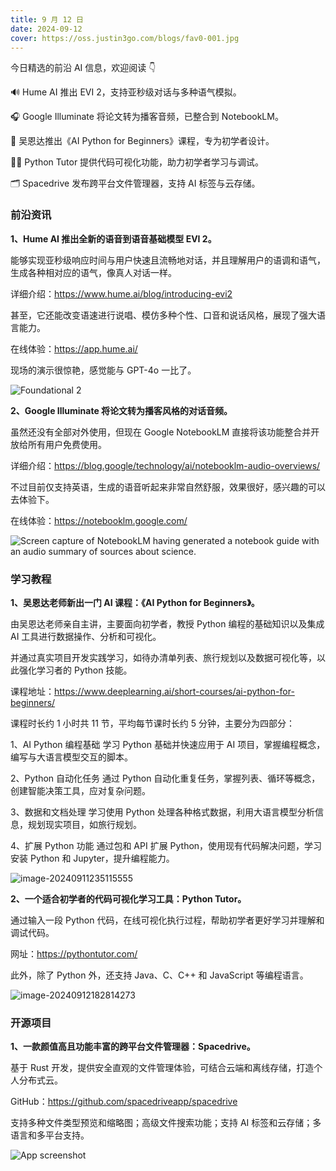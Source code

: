 ```yaml
---
title: 9 月 12 日
date: 2024-09-12
cover: https://oss.justin3go.com/blogs/fav0-001.jpg
---
```


今日精选的前沿 AI 信息，欢迎阅读 👇

🔊 Hume AI 推出 EVI 2，支持亚秒级对话与多种语气模拟。

🎧 Google Illuminate 将论文转为播客音频，已整合到 NotebookLM。

📘 吴恩达推出《AI Python for Beginners》课程，专为初学者设计。

🧑‍💻 Python Tutor 提供代码可视化功能，助力初学者学习与调试。

🗂️ Spacedrive 发布跨平台文件管理器，支持 AI 标签与云存储。



### 前沿资讯

**1、Hume AI 推出全新的语音到语音基础模型 EVI 2。**

能够实现亚秒级响应时间与用户快速且流畅地对话，并且理解用户的语调和语气，生成各种相对应的语气，像真人对话一样。

详细介绍：https://www.hume.ai/blog/introducing-evi2

甚至，它还能改变语速进行说唱、模仿多种个性、口音和说话风格，展现了强大语言能力。

在线体验：https://app.hume.ai/

现场的演示很惊艳，感觉能与 GPT-4o 一比了。

![Foundational 2](https://cdn.jsdelivr.net/gh/freelander/oss@master/ai-daily/2024-09-12/FOUNDATIONAL%202.png)

**2、Google Illuminate 将论文转为播客风格的对话音频。**

虽然还没有全部对外使用，但现在 Google NotebookLM 直接将该功能整合并开放给所有用户免费使用。

详细介绍：https://blog.google/technology/ai/notebooklm-audio-overviews/

不过目前仅支持英语，生成的语音听起来非常自然舒服，效果很好，感兴趣的可以去体验下。

在线体验：https://notebooklm.google.com/

![Screen capture of NotebookLM having generated a notebook guide with an audio summary of sources about science.](https://cdn.jsdelivr.net/gh/freelander/oss@master/ai-daily/2024-09-12/Audio_Overview-UI.width-1000.format-webp.webp)





### 学习教程

**1、吴恩达老师新出一门 AI 课程：《AI Python for Beginners》。**

由吴恩达老师亲自主讲，主要面向初学者，教授 Python 编程的基础知识以及集成 AI 工具进行数据操作、分析和可视化。

并通过真实项目开发实践学习，如待办清单列表、旅行规划以及数据可视化等，以此强化学习者的 Python 技能。

课程地址：https://www.deeplearning.ai/short-courses/ai-python-for-beginners/

课程时长约 1 小时共 11 节，平均每节课时长约 5 分钟，主要分为四部分：

1、AI Python 编程基础
学习 Python 基础并快速应用于 AI 项目，掌握编程概念，编写与大语言模型交互的脚本。

2、Python 自动化任务
通过 Python 自动化重复任务，掌握列表、循环等概念，创建智能决策工具，应对复杂问题。

3、数据和文档处理
学习使用 Python 处理各种格式数据，利用大语言模型分析信息，规划现实项目，如旅行规划。

4、扩展 Python 功能
通过包和 API 扩展 Python，使用现有代码解决问题，学习安装 Python 和 Jupyter，提升编程能力。

![image-20240911235115555](https://cdn.jsdelivr.net/gh/freelander/oss@master/ai-daily/2024-09-11/image-20240911235115555.png)



**2、一个适合初学者的代码可视化学习工具：Python Tutor。**

通过输入一段 Python 代码，在线可视化执行过程，帮助初学者更好学习并理解和调试代码。

网址：https://pythontutor.com/

此外，除了 Python 外，还支持 Java、C、C++ 和 JavaScript 等编程语言。

![image-20240912182814273](https://cdn.jsdelivr.net/gh/freelander/oss@master/ai-daily/2024-09-12/image-20240912182814273.png)

### 开源项目

**1、一款颜值高且功能丰富的跨平台文件管理器：Spacedrive。**

基于 Rust 开发，提供安全直观的文件管理体验，可结合云端和离线存储，打造个人分布式云。 

GitHub：https://github.com/spacedriveapp/spacedrive

支持多种文件类型预览和缩略图；高级文件搜索功能；支持 AI 标签和云存储；多语言和多平台支持。

![App screenshot](https://cdn.jsdelivr.net/gh/freelander/oss@master/ai-daily/2024-09-12/github-20240912195145718.webp)

